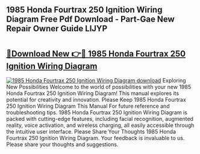 ## 1985 Honda Fourtrax 250 Ignition Wiring Diagram Free Pdf Download - Part-Gae New Repair Owner Guide LlJYP

# <h2><a href="http://dftsz4.blite.top/?on=1985+Honda+Fourtrax+250+Ignition+Wiring+Diagram">🔗Download New 👉🔴 1985 Honda Fourtrax 250 Ignition Wiring Diagram</a></h2>

[![1985 Honda Fourtrax 250 Ignition Wiring Diagram download](https://i.imgur.com/lujVjoI.png)](http://dftsz4.blite.top/?on=1985+Honda+Fourtrax+250+Ignition+Wiring+Diagram)
Exploring New Possibilities Welcome to the world of possibilities with your new 1985 Honda Fourtrax 250 Ignition Wiring Diagram! This manual explores its potential for creativity and innovation. Please Keep 1985 Honda Fourtrax 250 Ignition Wiring Diagram This Manual For future reference and troubleshooting tips. 1985 Honda Fourtrax 250 Ignition Wiring Diagram is packed with cutting-edge features, including facial recognition, augmented reality, voice activation, and wireless charging, all easily accessible through the intuitive user interface. Please Share Your Thoughts 1985 Honda Fourtrax 250 Ignition Wiring Diagram. Your feedback is invaluable to us. Please share your thoughts and suggestions.
